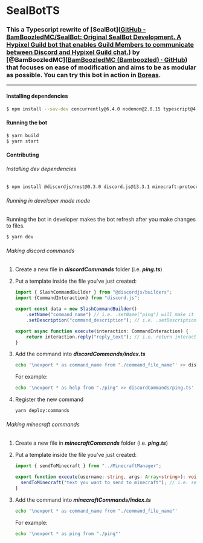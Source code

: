 # SealBotTS

### This a Typescript rewrite of [SealBot]([GitHub - BamBoozledMC/SealBot: Original SealBot Development. A Hypixel Guild bot that enables Guild Members to communicate between Discord and Hypixel Guild chat.](https://github.com/BamBoozledMC/sealbot)) by [@BamBoozledMC]([BamBoozledMC (Bamboozled) · GitHub](https://github.com/BamBoozledMC/)) that focuses on ease of modification and aims to be as modular as possible. You can try this bot in action in [Boreas](https://discord.gg/boreas).

---

#### Installing dependencies

```bash
$ npm install --sav-dev concurrently@6.4.0 nodemon@2.0.15 typescript@4.4.4
```

#### Running the bot

```bash
$ yarn build
$ yarn start
```

#### Contributing

###### Installing dev dependencies

```bash
$ npm install @discordjs/rest@0.3.0 discord.js@13.3.1 minecraft-protocol
```

###### Running in developer mode mode

Running the bot in developer makes the bot refresh after you make changes to files.

```bash
$ yarn dev
```

###### Making discord commands

1. Create a new file in ***discordCommands*** folder (i.e. ***ping.ts***)

2. Put a template inside the file you've just created:
   
   ```typescript
   import { SlashCommandBuilder } from "@discordjs/builders";
   import {CommandInteraction} from "discord.js";
   
   export const data = new SlashCommandBuilder()
       .setName("command_name") // i.e. .setName("ping") will make it a /ping command
       .setDescription("command_description"); // i.e. .setDescription("allows you see the bot's latency");
   
   export async function execute(interaction: CommandInteraction) {
       return interaction.reply("reply_text"); // i.e. return interaction.reply("pong!");
   }
   ```

3. Add the command into ***discordCommands/index.ts***
   
   ```bash
   echo '\nexport * as command_name from "./command_file_name"' >> discordCommands/index.ts
   ```
   
   
   For example:
   
   ```bash
   echo '\nexport * as help from "./ping" >> discordCommands/ping.ts'
   ```

4. Register the new command
   
   ```bash
   yarn deploy:commands
   ```

###### Making minecraft commands

1. Create a new file in ***minecraftCommands*** folder (i.e. ***ping.ts***)

2. Put a template inside the file you've just created:
   
   ```typescript
   import { sendToMinecraft } from "../MinecraftManager";
   
   export function execute(username: string, args: Array<string>): void {
     sendToMinecraft("text you want to send to minecraft"); // i.e. sendToMinecraft("pong");
   }
   ```

3. Add the command into ***minecraftCommands/index.ts***
   
   ```bash
   echo '\nexport * as command_name from "./command_file_name"'
   ```
   
   For example:
   
   ```bash
   echo '\nexport * as ping from "./ping"'
   ```


